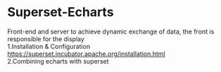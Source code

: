 # Superset-Echarts
 Front-end and server to achieve dynamic exchange of data, the front is responsible for the display\
1.Installation & Configuration \
   https://superset.incubator.apache.org/installation.html \
2.Combining echarts with superset
